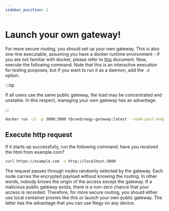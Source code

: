 ```yaml
---
sidebar_position: 2
---
```


# Launch your own gateway!

For more secure routing, you should set up your own gateway. This is also one-line executable, assuming you have a docker runtime environment - if you are not familiar with docker, please refer to [this](https://docs.docker.com/get-started/) document. Now, execute the following command. Note that this is an interactive execution for testing purposes, but if you want to run it as a daemon, add the `-d` option.

:::tip

If all users use the same public gateway, the load may be concentrated and unstable. In this respect, managing your own gateway has an advantage.

:::

```bash
docker run -it -p 3000:3000 tbrand/negy-gateway:latest --node-pool-endpoint https://pool.negy.io
```

## Execute http request

If it starts up successfully, run the following command: have you received the html from example.com?

```bash
curl https://example.com -x http://localhost:3000
```

The request passes through nodes randomly selected by the gateway. Each node carries the encrypted payload without knowing the routing. In other words, nobody knows the origin of the access except the gateway. If a malicious public gateway exists, there is a non-zero chance that your access is recorded. Therefore, for more secure routing, you should either use local container proxies like this or launch your own public gateway. The latter has the advantage that you can use Negy on any device.

